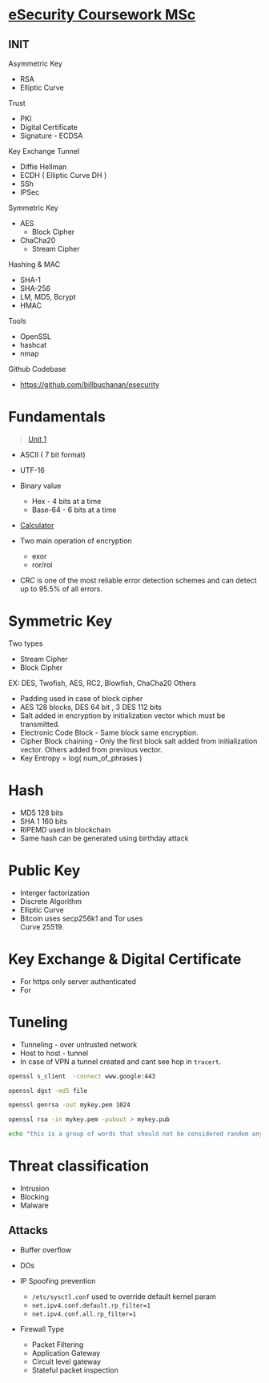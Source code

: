 # [eSecurity Coursework MSc](https://asecuritysite.com/esecurity)



## INIT

Asymmetric Key
 - RSA
 - Elliptic Curve

Trust
- PKI
- Digital Certificate
- Signature - ECDSA  

Key Exchange Tunnel
- Diffie Hellman
- ECDH ( Elliptic Curve DH )
- SSh
- IPSec

Symmetric Key
- AES 
    - Block Cipher
- ChaCha20 
    - Stream Cipher

Hashing & MAC
- SHA-1
- SHA-256
- LM, MD5, Bcrypt
- HMAC

Tools
- OpenSSL
- hashcat
- nmap

Github Codebase
- https://github.com/billbuchanan/esecurity


# Fundamentals
> [Unit 1](https://asecuritysite.com/csn11117/unit01)


- ASCII ( 7 bit format)
- UTF-16 
- Binary value
    - Hex - 4 bits at a time
    - Base-64 - 6 bits at a time
- [Calculator](https://asecuritysite.com/Coding/ascii)


- Two main operation of encryption
    - exor
    - ror/rol
- CRC is one of the most reliable error detection schemes and can detect up to 95.5% of all errors.


# Symmetric Key
Two types
- Stream Cipher
- Block Cipher

EX: DES, Twofish, AES, RC2, Blowfish, ChaCha20  Others

- Padding used in case of block cipher
- AES 128 blocks, DES 64 bit , 3 DES 112 bits
- Salt added in encryption by initialization vector which must be transmitted.
- Electronic Code Block - Same block same encryption.
- Cipher Block chaining - Only the first block salt added from initialization vector. Others added from previous vector.
- Key Entropy = log( num_of_phrases ) 


# Hash

- MD5 128 bits
- SHA 1 160 bits 
- RIPEMD used in blockchain
- Same hash can be  generated using birthday attack


# Public Key
- Interger factorization
- Discrete Algorithm
- Elliptic Curve
- Bitcoin uses secp256k1 and Tor uses	
Curve 25519.


# Key Exchange & Digital Certificate
- For https only server authenticated
- For  

# Tuneling
- Tunneling - over untrusted network
- Host to host - tunnel
- In case of VPN a tunnel created and cant see hop in `tracert`. 

```bash
openssl s_client  -connect www.google:443 

openssl dgst -md5 file

openssl genrsa -out mykey.pem 1024

openssl rsa -in mykey.pem -pubout > mykey.pub

echo "this is a group of words that should not be considered random anymore so never use this to generate a private key" | openssl sha256
```

# Threat classification
- Intrusion
- Blocking
- Malware

## Attacks
- Buffer overflow
- DOs

- IP Spoofing prevention
    - `/etc/sysctl.conf` used to override default kernel param
    - `net.ipv4.conf.default.rp_filter=1`
    - `net.ipv4.conf.all.rp_filter=1`

- Firewall Type
    - Packet Filtering
    - Application Gateway
    - Circuit level gateway
    - Stateful packet inspection